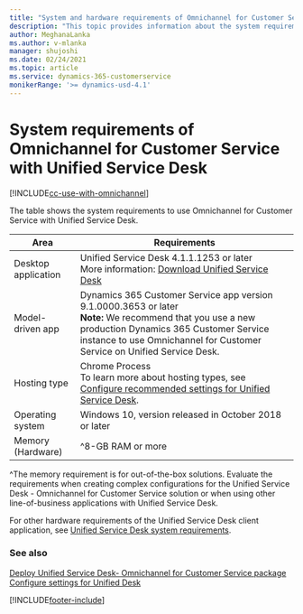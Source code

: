 ```yaml
---
title: "System and hardware requirements of Omnichannel for Customer Service with Unified Service Desk | MicrosoftDocs"
description: "This topic provides information about the system requirements for deploying Omnichannel for Customer Service with Unified Desk."
author: MeghanaLanka
ms.author: v-mlanka
manager: shujoshi
ms.date: 02/24/2021
ms.topic: article
ms.service: dynamics-365-customerservice
monikerRange: '>= dynamics-usd-4.1'
---
```


# System requirements of Omnichannel for Customer Service with Unified Service Desk

[!INCLUDE[cc-use-with-omnichannel](../../includes/cc-use-with-omnichannel.md)]

The table shows the system requirements to use Omnichannel for Customer Service with Unified Service Desk.

| Area | Requirements |
|------------|----------|
| Desktop application | Unified Service Desk 4.1.1.1253 or later <br>More information: [Download Unified Service Desk](omnichannel-customer-service-unified-service-desk.md#download-unified-service-desk-client-application)|
| Model-driven app |Dynamics 365 Customer Service app version 9.1.0000.3653 or later <br> **Note:** We recommend that you use a new production Dynamics 365 Customer Service instance to use Omnichannel for Customer Service on Unified Service Desk. |
| Hosting type |Chrome Process <br> To learn more about hosting types, see [Configure recommended settings for Unified Service Desk](../oc-usd/configure-settings-unified-service-desk.md). |
| Operating system | Windows 10, version released in October 2018 or later|
| Memory (Hardware) | ^8-GB RAM or more |

^The memory requirement is for out-of-the-box solutions. Evaluate the requirements when creating complex configurations for the Unified Service Desk - Omnichannel for Customer Service solution or when using other line-of-business applications with Unified Service Desk.

For other hardware requirements of the Unified Service Desk client application, see [Unified Service Desk system requirements](../admin/unified-service-desk-system-requirements.md).

### See also

[Deploy Unified Service Desk- Omnichannel for Customer Service package](omnichannel-customer-service-package.md)  
[Configure settings for Unified Desk](configure-settings-unified-service-desk.md)  

[!INCLUDE[footer-include](../../includes/footer-banner.md)]